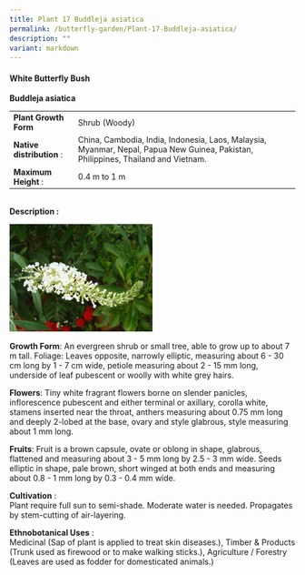 ```yaml
---
title: Plant 17 Buddleja asiatica
permalink: /butterfly-garden/Plant-17-Buddleja-asiatica/
description: ""
variant: markdown
---
```

#### **White Butterfly Bush**


**Buddleja asiatica**  
  

|                        |                                                                                                                                              |
|------------------------|----------------------------------------------------------------------------------------------------------------------------------------------|
|    **Plant Growth Form**   |     Shrub (Woody)                                                                                                                            |
|  **Native distribution** : |     China, Cambodia, India, Indonesia, Laos, Malaysia, Myanmar, Nepal, Papua New Guinea, Pakistan,        Philippines, Thailand and Vietnam. |
|    **Maximum Height** :    |     0.4 m to 1 m                                                                                                                             |
  
  
&nbsp;  
**Description :**  
  
<img style="width:50%;height:50%" src="/images/Butterfly%20Garden/B16.jpg">

  

**Growth Form**: An evergreen shrub or small tree, able to grow up to about 7 m tall. Foliage: Leaves opposite, narrowly elliptic, measuring about 6 - 30 cm long by 1 - 7 cm wide, petiole measuring about 2 - 15 mm long, underside of leaf pubescent or woolly with white grey hairs.

**Flowers**: Tiny white fragrant flowers borne on slender panicles, inflorescence pubescent and either terminal or axillary, corolla white, stamens inserted near the throat, anthers measuring about 0.75 mm long and deeply 2-lobed at the base, ovary and style glabrous, style measuring about 1 mm long.

**Fruits**: Fruit is a brown capsule, ovate or oblong in shape, glabrous, flattened and measuring about 3 - 5 mm long by 2.5 - 3 mm wide. Seeds elliptic in shape, pale brown, short winged at both ends and measuring about 0.8 - 1 mm long by 0.3 - 0.4 mm wide.

  

**Cultivation**&nbsp;:  
Plant require full sun to semi-shade. Moderate water is needed. Propagates by stem-cutting of air-layering.

**Ethnobotanical Uses**&nbsp;:  
Medicinal (Sap of plant is applied to treat skin diseases.), Timber &amp; Products (Trunk used as firewood or to make walking sticks.), Agriculture / Forestry (Leaves are used as fodder for domesticated animals.)

  

